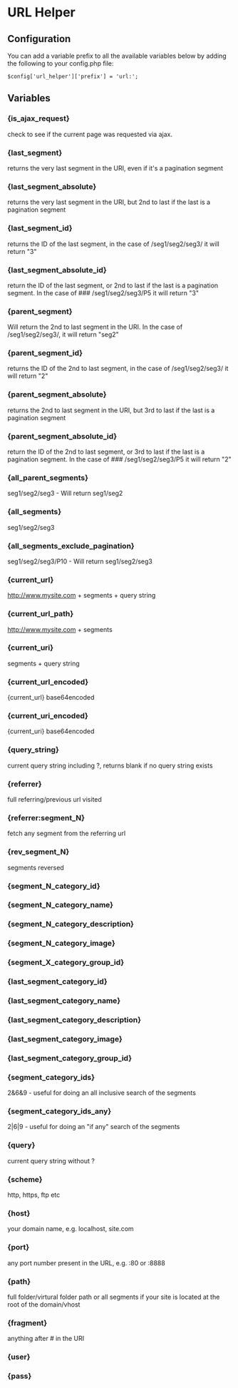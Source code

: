 # URL Helper

## Configuration

You can add a variable prefix to all the available variables below by adding the following to your config.php file:

    $config['url_helper']['prefix'] = 'url:';

## Variables

### {is_ajax_request}
check to see if the current page was requested via ajax.

### {last_segment}
returns the very last segment in the URI, even if it's a pagination segment

### {last_segment_absolute}
returns the very last segment in the URI, but 2nd to last if the last is a pagination segment

### {last_segment_id}
returns the ID of the last segment, in the case of /seg1/seg2/seg3/ it will return "3"

### {last_segment_absolute_id}
return the ID of the last segment, or 2nd to last if the last is a pagination segment. In the case of ### /seg1/seg2/seg3/P5 it will return "3"

### {parent_segment}
Will return the 2nd to last segment in the URI. In the case of /seg1/seg2/seg3/, it will return "seg2"

### {parent_segment_id}
returns the ID of the 2nd to last segment, in the case of /seg1/seg2/seg3/ it will return "2"

### {parent_segment_absolute}
returns the 2nd to last segment in the URI, but 3rd to last if the last is a pagination segment

### {parent_segment_absolute_id}
return the ID of the 2nd to last segment, or 3rd to last if the last is a pagination segment. In the case of ### /seg1/seg2/seg3/P5 it will return "2"

### {all_parent_segments}
seg1/seg2/seg3 - Will return seg1/seg2

### {all_segments}
seg1/seg2/seg3

### {all_segments_exclude_pagination}
seg1/seg2/seg3/P10 - Will return seg1/seg2/seg3

### {current_url}
http://www.mysite.com + segments + query string

### {current_url_path}
http://www.mysite.com + segments

### {current_uri}
segments + query string

### {current_url_encoded}
{current_url} base64encoded

### {current_uri_encoded}
{current_uri} base64encoded

### {query_string}
current query string including ?, returns blank if no query string exists

### {referrer}
full referring/previous url visited

### {referrer:segment_N}
fetch any segment from the referring url

### {rev_segment_N}
segments reversed

### {segment_N_category_id}

### {segment_N_category_name}

### {segment_N_category_description}

### {segment_N_category_image}

### {segment_X_category_group_id}

### {last_segment_category_id}

### {last_segment_category_name}

### {last_segment_category_description}

### {last_segment_category_image}

### {last_segment_category_group_id}

### {segment_category_ids}
2&6&9 - useful for doing an all inclusive search of the segments

### {segment_category_ids_any}
2|6|9 - useful for doing an "if any" search of the segments

### {query}
current query string without ?

### {scheme}
http, https, ftp etc

### {host}
your domain name, e.g. localhost, site.com

### {port}
any port number present in the URL, e.g. :80 or :8888

### {path}
full folder/virtural folder path or all segments if your site is located at the root of the domain/vhost

### {fragment}
anything after # in the URI

### {user}

### {pass}

